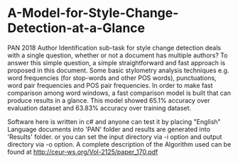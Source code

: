 # A-Model-for-Style-Change-Detection-at-a-Glance

PAN 2018 Author Identification sub-task for style change detection deals with a single question, whether or not a document has multiple authors? 
To answer this simple question, a simple straightforward and fast approach is proposed in this document. Some basic stylometry analysis
techniques e.g. word frequencies (for stop-words and other POS words), punctuations, word pair frequencies and POS pair frequencies. In order to make
fast comparison among word windows, a fast comparison model is built that can produce results in a glance. This model showed 65.1% accuracy over
evaluation dataset and 63.83% accuracy over training dataset. 

Software here is written in c# and anyone can test it by placing "English" Language documents into 'PAN' folder and results are generated into 'Results' folder.
or you can set the input directory via -i option and output directory via -o option.
A complete description of the Algorithm used can be found at http://ceur-ws.org/Vol-2125/paper_170.pdf
